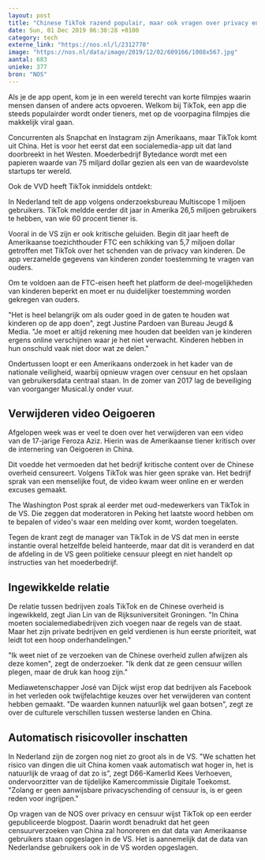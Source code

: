 ```yaml
---
layout: post
title: "Chinese TikTok razend populair, maar ook vragen over privacy en censuur"
date: Sun, 01 Dec 2019 06:30:28 +0100
category: tech
externe_link: "https://nos.nl/l/2312770"
image: "https://nos.nl/data/image/2019/12/02/609166/1008x567.jpg"
aantal: 683
unieke: 377
bron: "NOS"
---
```


<p>Als je de app opent, kom je in een wereld terecht van korte filmpjes waarin mensen dansen of andere acts opvoeren. Welkom bij TikTok, een app die steeds populairder wordt onder tieners, met op de voorpagina filmpjes die makkelijk viral gaan.</p>
<p>Concurrenten als Snapchat en Instagram zijn Amerikaans, maar TikTok komt uit China. Het is voor het eerst dat een socialemedia-app uit dat land doorbreekt in het Westen. Moederbedrijf Bytedance wordt met een papieren waarde van 75 miljard dollar gezien als een van de waardevolste startups ter wereld.</p>
<p>Ook de VVD heeft TikTok inmiddels ontdekt:</p>
<p>In Nederland telt de app volgens onderzoeksbureau Multiscope 1 miljoen gebruikers. TikTok meldde eerder dit jaar in Amerika 26,5 miljoen gebruikers te hebben, van wie 60 procent tiener is.</p>
<p>Vooral in de VS zijn er ook kritische geluiden. Begin dit jaar heeft de Amerikaanse toezichthouder FTC een schikking van 5,7 miljoen dollar getroffen met TikTok over het schenden van de privacy van kinderen. De app verzamelde gegevens van kinderen zonder toestemming te vragen van ouders.</p>
<p>Om te voldoen aan de FTC-eisen heeft het platform de deel-mogelijkheden van kinderen beperkt en moet er nu duidelijker toestemming worden gekregen van ouders.</p>
<p>"Het is heel belangrijk om als ouder goed in de gaten te houden wat kinderen op de app doen", zegt Justine Pardoen van Bureau Jeugd &amp; Media. "Je moet er altijd rekening mee houden dat beelden van je kinderen ergens online verschijnen waar je het niet verwacht. Kinderen hebben in hun onschuld vaak niet door wat ze delen."</p>
<p>Ondertussen loopt er een Amerikaans onderzoek in het kader van de nationale veiligheid, waarbij opnieuw vragen over censuur en het opslaan van gebruikersdata centraal staan. In de zomer van 2017 lag de beveiliging van voorganger Musical.ly onder vuur.</p>
<h2>Verwijderen video Oeigoeren</h2>
<p>Afgelopen week was er veel te doen over het verwijderen van een video van de 17-jarige Feroza Aziz. Hierin was de Amerikaanse tiener kritisch over de internering van Oeigoeren in China.</p>
<p>Dit voedde het vermoeden dat het bedrijf kritische content over de Chinese overheid censureert. Volgens TikTok was hier geen sprake van. Het bedrijf sprak van een menselijke fout, de video kwam weer online en er werden excuses gemaakt.</p>
<p>The Washington Post sprak al eerder met oud-medewerkers van TikTok in de VS. Die zeggen dat moderatoren in Peking het laatste woord hebben om te bepalen of video's waar een melding over komt, worden toegelaten.</p>
<p>Tegen de krant zegt de manager van TikTok in de VS dat men in eerste instantie overal hetzelfde beleid hanteerde, maar dat dit is veranderd en dat de afdeling in de VS geen politieke censuur pleegt en niet handelt op instructies van het moederbedrijf.</p>
<h2>Ingewikkelde relatie</h2>
<p>De relatie tussen bedrijven zoals TikTok en de Chinese overheid is ingewikkeld, zegt Jian Lin van de Rijksuniversiteit Groningen. "In China moeten socialemediabedrijven zich voegen naar de regels van de staat. Maar het zijn private bedrijven en geld verdienen is hun eerste prioriteit, wat leidt tot een hoop onderhandelingen."</p>
<p>"Ik weet niet of ze verzoeken van de Chinese overheid zullen afwijzen als deze komen", zegt de onderzoeker. "Ik denk dat ze geen censuur willen plegen, maar de druk kan hoog zijn."</p>
<p>Mediawetenschapper José van Dijck wijst erop dat bedrijven als Facebook in het verleden ook twijfelachtige keuzes over het verwijderen van content hebben gemaakt. "De waarden kunnen natuurlijk wel gaan botsen", zegt ze over de culturele verschillen tussen westerse landen en China.</p>
<h2>Automatisch risicovoller inschatten</h2>
<p>In Nederland zijn de zorgen nog niet zo groot als in de VS. "We schatten het risico van dingen die uit China komen vaak automatisch wat hoger in, het is natuurlijk de vraag of dat zo is", zegt D66-Kamerlid Kees Verhoeven, ondervoorzitter van de tijdelijke Kamercommissie Digitale Toekomst. "Zolang er geen aanwijsbare privacyschending of censuur is, is er geen reden voor ingrijpen."</p>
<p>Op vragen van de NOS over privacy en censuur wijst TikTok op een eerder gepubliceerde blogpost. Daarin wordt benadrukt dat het geen censuurverzoeken van China zal honoreren en dat data van Amerikaanse gebruikers staan opgeslagen in de VS. Het is aannemelijk dat de data van Nederlandse gebruikers ook in de VS worden opgeslagen.</p>
